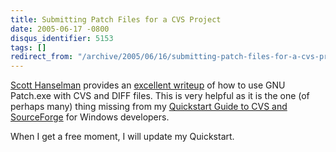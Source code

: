 ```yaml
---
title: Submitting Patch Files for a CVS Project
date: 2005-06-17 -0800
disqus_identifier: 5153
tags: []
redirect_from: "/archive/2005/06/16/submitting-patch-files-for-a-cvs-project.aspx/"
---
```


[Scott Hanselman](http://www.hanselman.com/blog/) provides an [excellent
writeup](http://www.hanselman.com/blog/PermaLink,guid,b6603ac5-3464-490f-a557-62f56b7f5668.aspx)
of how to use GNU Patch.exe with CVS and DIFF files. This is very
helpful as it is the one (of perhaps many) thing missing from my
[Quickstart Guide to CVS and
SourceForge](https://haacked.com/archive/2005/05/12/3178.aspx) for
Windows developers.

When I get a free moment, I will update my Quickstart.

